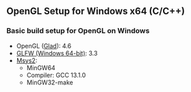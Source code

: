 
## OpenGL Setup for Windows x64 (C/C++)

### Basic build setup for OpenGL on Windows


* OpenGL ([Glad](http://glad.sh/#api=gl%3Acore%3D4.6&extensions=&generator=c&options=LOADER)): 4.6
* [GLFW (Windows 64-bit)](https://www.glfw.org/download): 3.3
* [Msys2](https://www.msys2.org/):
    * MinGW64 
    * Compiler: GCC 13.1.0
    * MinGW32-make